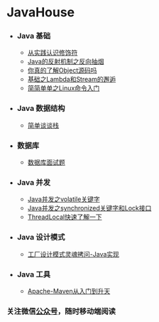 # JavaHouse


- ### Java 基础
    - [从实践认识修饰符](/Java基础/从实践认识修饰符.md)
    - [Java的反射机制之反向抽烟](/Java基础/Java的反射机制之反向抽烟.md)
    - [你真的了解Object源码吗](/Java并发/你真的了解Object源码吗.md)
    - [基础之Lambda和Stream的邂逅](/Java基础/基础之Lamada和Stream的邂逅.md)
    - [简简单单之Linux命令入门](/Java基础/简简单单之Linux命令入门.md)
    
- ### Java 数据结构

    - [简单谈谈栈](/Java基础/简单谈谈栈.md)
 
- ### 数据库

    - [数据库面试题](/Java基础/数据库面试题.md)

    
- ### Java 并发
    - [Java并发之volatile关键字](/Java并发/Java并发之volatile关键字.md)  
    - [Java并发之synchronized关键字和Lock接口](/Java并发/Java并发之synchronized关键字和Lock接口.md)  
    - [ThreadLocal快速了解一下](/Java并发/ThreadLocal快速了解一下.md) 
    
 - ### Java 设计模式
    - [工厂设计模式灵魂拷问-Java实现](/设计模式/工厂设计模式灵魂拷问-Java实现.md)
    
 - ### Java 工具
    - [Apache-Maven从入门到升天](/Java工具/Apache-Maven从入门到升天.md)

### 关注微信[公众号](/Java并发/公众号.jpg)，随时移动端阅读
